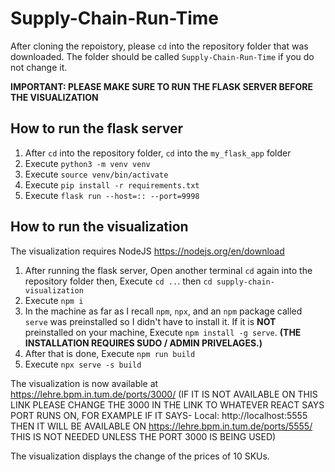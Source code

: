 # Supply-Chain-Run-Time

After cloning the repoistory, please `cd` into the repository folder that was downloaded. The folder should be called `Supply-Chain-Run-Time` if you do not change it.

**IMPORTANT: PLEASE MAKE SURE TO RUN THE FLASK SERVER BEFORE THE VISUALIZATION**

## How to run the flask server

1. After `cd` into the repository folder, `cd` into the `my_flask_app` folder
2. Execute `python3 -m venv venv`
3. Execute `source venv/bin/activate`
4. Execute `pip install -r requirements.txt`
5. Execute `flask run --host=:: --port=9998`

## How to run the visualization

The visualization requires NodeJS https://nodejs.org/en/download

1. After running the flask server, Open another terminal `cd` again into the repository folder then, Execute `cd ..`. then `cd supply-chain-visualization`
2. Execute `npm i`
3. In the machine as far as I recall `npm`, `npx`, and an `npm` package called `serve` was preinstalled so I didn't have to install it. If it is **NOT** preinstalled on your machine, Execute `npm install -g serve`. **(THE INSTALLATION REQUIRES SUDO / ADMIN PRIVELAGES.)**
4. After that is done, Execute `npm run build`
5. Execute `npx serve -s build`

The visualization is now available at https://lehre.bpm.in.tum.de/ports/3000/  (IF IT IS NOT AVAILABLE ON THIS LINK PLEASE CHANGE THE 3000 IN THE LINK TO WHATEVER REACT SAYS PORT RUNS ON, FOR EXAMPLE IF IT SAYS- Local:    http://localhost:5555 THEN IT WILL BE AVAILABLE ON https://lehre.bpm.in.tum.de/ports/5555/  THIS IS NOT NEEDED UNLESS THE PORT 3000 IS BEING USED)

The visualization displays the change of the prices of 10 SKUs.
